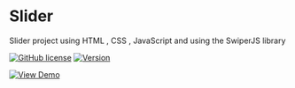 # Slider
Slider project using HTML , CSS , JavaScript and using the SwiperJS library


[![GitHub license](https://img.shields.io/badge/License-MIT-blue.svg)](https://opensource.org/licenses/MIT)
[![Version](https://img.shields.io/badge/Version-1.0.0-brightgreen)]()


[![View Demo](https://img.shields.io/badge/View-Demo-blue?style=for-the-badge)]([[[https://s-movakel.github.io/slider]](https://s-movakel.github.io/Slider/))
